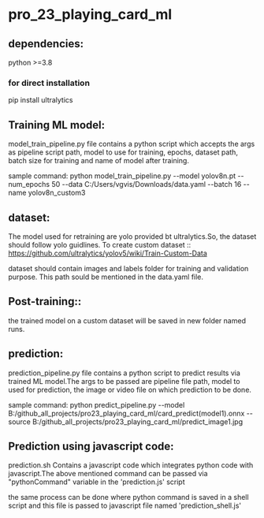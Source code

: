 # pro_23_playing_card_ml

## dependencies:
python >=3.8

### for direct installation
pip install ultralytics

## Training ML model:
model_train_pipeline.py
file contains a python script which accepts the args as pipeline script path, model to use for training, epochs, dataset path, batch size for training and name of model after training.

sample command:
python model_train_pipeline.py --model yolov8n.pt --num_epochs 50 --data C:/Users/vgvis/Downloads/data.yaml --batch 16 --name yolov8n_custom3

## dataset:
The model used for retraining are yolo provided bt ultralytics.So, the dataset should follow yolo guidlines.
To create custom dataset ::
https://github.com/ultralytics/yolov5/wiki/Train-Custom-Data

dataset should contain images and labels folder for training and validation purpose. This path sould be mentioned in the data.yaml file.

## Post-training::
the trained model on a custom dataset will be saved in new folder named runs.

## prediction:
prediction_pipeline.py
file contains a python script to predict results via trained ML model.The args to be passed are pipeline file path, model to used for prediction, the image or video file on which prediction to be done.

sample command:
python predict_pipeline.py --model B:/github_all_projects/pro23_playing_card_ml/card_predict(model1).onnx --source B:/github_all_projects/pro23_playing_card_ml/predict_image1.jpg

## Prediction using javascript code:
prediction.sh
Contains a javascript code which integrates python code with javascript.The above mentioned command can be passed via "pythonCommand" variable in the 'prediction.js' script 

the same process can be done where python command is saved in a shell script and this file is passed to javascript file named 'prediction_shell.js'


